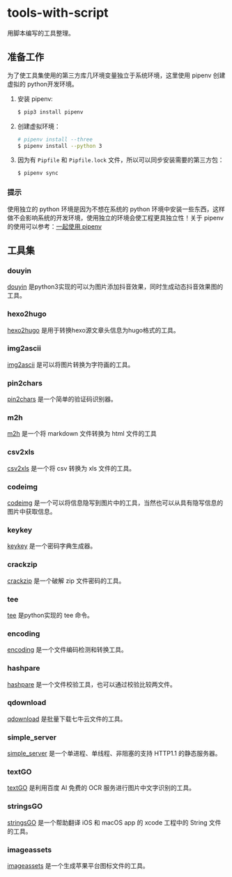 # tools-with-script

用脚本编写的工具整理。

## 准备工作

为了使工具集使用的第三方库几环境变量独立于系统环境，这里使用 pipenv 创建虚拟的 python开发环境。

1. 安装 pipenv:

    ```sh
    $ pip3 install pipenv
    ```

2. 创建虚拟环境：

    ```sh
    # pipenv install --three
    $ pipenv install --python 3
    ```

3. 因为有 `Pipfile` 和 `Pipfile.lock` 文件，所以可以同步安装需要的第三方包：

    ```sh
    $ pipenv sync
    ```

### 提示

使用独立的 python 环境是因为不想在系统的 python 环境中安装一些东西，这样做不会影响系统的开发环境，使用独立的环境会使工程更具独立性！关于 pipenv 的使用可以参考：[一起使用 pipenv](https://blog.5km.studio/2018/10/18/pipenv/)

## 工具集

### douyin

[douyin](douyin/douyin.py) 是python3实现的可以为图片添加抖音效果，同时生成动态抖音效果图的工具。

### hexo2hugo

[hexo2hugo](hexo2hugo/hexo2hugo.py) 是用于转换hexo源文章头信息为hugo格式的工具。

### img2ascii

[img2ascii](img2ascii/img2ascii) 是可以将图片转换为字符画的工具。

### pin2chars

[pin2chars](pin2chars/pin2chars) 是一个简单的验证码识别器。

### m2h

[m2h](m2h/m2h) 是一个将 markdown 文件转换为 html 文件的工具

### csv2xls

[csv2xls](csv2xls/csv2xls) 是一个将 csv 转换为 xls 文件的工具。

### codeimg

[codeimg](codeimg/codeimg) 是一个可以将信息隐写到图片中的工具，当然也可以从具有隐写信息的图片中获取信息。

### keykey

[keykey](keykey/keykey) 是一个密码字典生成器。

### crackzip

[crackzip](crackzip/crackzip) 是一个破解 zip 文件密码的工具。

### tee

[tee](tee/tee) 是python实现的 tee 命令。

### encoding

[encoding](encoding/encoding) 是一个文件编码检测和转换工具。

### hashpare

[hashpare](hashpare/hashpare) 是一个文件校验工具，也可以通过校验比较两文件。

### qdownload

[qdownload](qdownload/qdownload) 是批量下载七牛云文件的工具。

### simple_server

[simple_server](simple_server/simple_server) 是一个单进程、单线程、非阻塞的支持 HTTP1.1 的静态服务器。

### textGO

[textGO](textGO/textGO.py) 是利用百度 AI 免费的 OCR 服务进行图片中文字识别的工具。

### stringsGO

[stringsGO](stringsGO/stringsGO.py) 是一个帮助翻译 iOS 和 macOS app 的 xcode 工程中的 String 文件的工具。

### imageassets

[imageassets](imageassets/imageassets.py) 是一个生成苹果平台图标文件的工具。